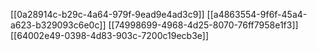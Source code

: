 [[0a28914c-b29c-4a64-979f-9ead9e4ad3c9]]
[[a4863554-9f6f-45a4-a623-b329093c6e0c]]
[[74998699-4968-4d25-8070-76ff7958e1f3]]
[[64002e49-0398-4d83-903c-7200c19ecb3e]]
